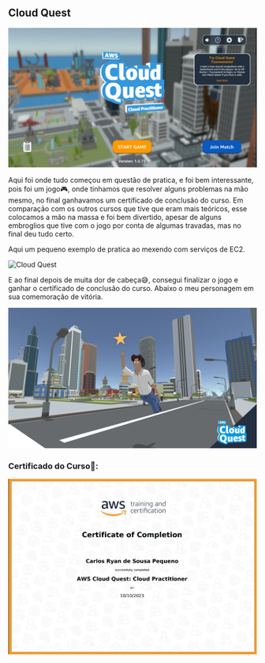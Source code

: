 ## Cloud Quest


![Cloud Quest](https://github.com/CarlosRyan07/Programa-Bolsas-CompassUOL/blob/main/Sprint_5/Cloud_Quest/Certificados/Tela_do_jogo.png)

Aqui foi onde tudo começou em questão de pratica, e foi bem interessante, pois foi um jogo🎮, onde tinhamos que resolver alguns problemas na mão mesmo, no final ganhavamos um certificado de conclusão do curso.
Em comparação com os outros cursos que tive que eram mais teóricos, esse colocamos a mão na massa e foi bem divertido, apesar de alguns embroglios que tive com o jogo por conta de algumas travadas, mas no final deu tudo certo.


Aqui um pequeno exemplo de pratica ao mexendo com serviços de EC2.

![Cloud Quest](https://github.com/CarlosRyan07/Programa-Bolsas-CompassUOL/blob/main/Sprint_5/Cloud_Quest/Certificados/labsteps_cce_3.png.crdownload)

E ao final depois de muita dor de cabeça😅, consegui finalizar o jogo e ganhar o certificado de conclusão do curso.
Abaixo o meu personagem em sua comemoração de vitória.

<img src= "https://github.com/CarlosRyan07/Programa-Bolsas-CompassUOL/blob/main/Sprint_5/Cloud_Quest/Certificados/CloudQuest.png" width="600">

### Certificado do Curso🥇:

<img src="https://github.com/CarlosRyan07/Programa-Bolsas-CompassUOL/blob/main/Sprint_5/Cloud_Quest/Certificados/Captura_de_tela_2023-10-12_150415.png" width="600">